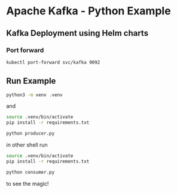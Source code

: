 # Apache Kafka - Python Example

## Kafka Deployment using Helm charts

### Port forward
```bash
kubectl port-forward svc/kafka 9092
```

## Run Example
```bash
python3 -m venv .venv
```
and
```bash
source .venv/bin/activate
pip install -r requirements.txt

python producer.py
```
in other shell run
```bash
source .venv/bin/activate
pip install -r requirements.txt

python consumer.py
```
to see the magic!